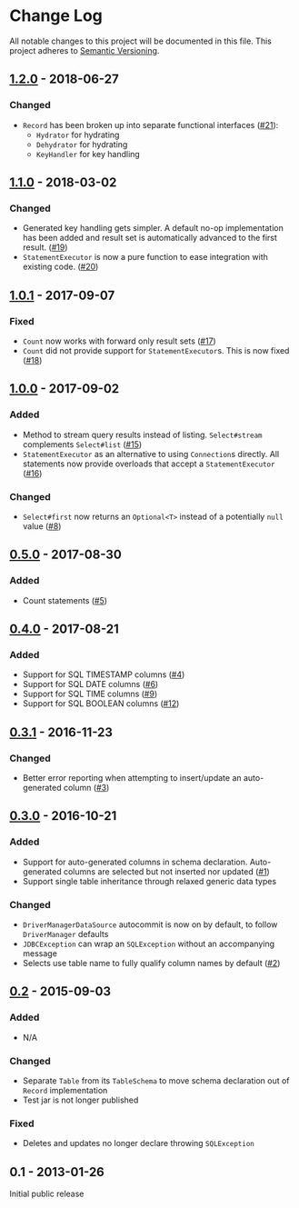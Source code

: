 # Change Log
All notable changes to this project will be documented in this file.
This project adheres to [Semantic Versioning](http://semver.org/).

## [1.2.0] - 2018-06-27

### Changed

- `Record` has been broken up into separate functional interfaces ([#21]):
  * `Hydrator` for hydrating
  * `Dehydrator` for hydrating
  * `KeyHandler` for key handling 

## [1.1.0] - 2018-03-02

### Changed

- Generated key handling gets simpler. A default no-op implementation has been added and result
set is automatically advanced to the first result. ([#19])
- `StatementExecutor` is now a pure function to ease integration with existing code. ([#20])

## [1.0.1] - 2017-09-07

### Fixed

- `Count` now works with forward only result sets ([#17])
- `Count` did not provide support for `StatementExecutor`s. This is now fixed ([#18])

## [1.0.0] - 2017-09-02

### Added

- Method to stream query results instead of listing. 
`Select#stream` complements `Select#list` ([#15])
- `StatementExecutor` as an alternative to using `Connection`s directly. 
All statements now provide overloads that accept a `StatementExecutor` ([#16])

### Changed

- `Select#first` now returns an `Optional<T>` instead of a potentially `null` value ([#8])

## [0.5.0] - 2017-08-30

### Added
- Count statements ([#5])

## [0.4.0] - 2017-08-21

### Added
- Support for SQL TIMESTAMP columns ([#4])
- Support for SQL DATE columns ([#6])
- Support for SQL TIME columns ([#9])
- Support for SQL BOOLEAN columns ([#12])

## [0.3.1] - 2016-11-23

### Changed
- Better error reporting when attempting to insert/update an auto-generated column ([#3])

## [0.3.0] - 2016-10-21

### Added
- Support for auto-generated columns in schema declaration. 
Auto-generated columns are selected but not inserted nor updated ([#1]) 
- Support single table inheritance through relaxed generic data types

### Changed
- `DriverManagerDataSource` autocommit is now on by default, to follow `DriverManager` defaults
- `JDBCException` can wrap an `SQLException` without an accompanying message
- Selects use table name to fully qualify column names by default ([#2])

## [0.2] - 2015-09-03

### Added
- N/A

### Changed
- Separate `Table` from its `TableSchema` to move schema declaration out of `Record` implementation
- Test jar is not longer published 

### Fixed
- Deletes and updates no longer declare throwing `SQLException`

## 0.1 - 2013-01-26

Initial public release


[1.2.0]: https://github.com/testinfected/tape/compare/v1.2.0...v1.1.0
[1.1.0]: https://github.com/testinfected/tape/compare/v1.1.0...v1.0.1
[1.0.1]: https://github.com/testinfected/tape/compare/v1.0.1...v1.0.0
[1.0.0]: https://github.com/testinfected/tape/compare/v1.0.0...v0.5.0
[0.5.0]: https://github.com/testinfected/tape/compare/v0.5.0...v0.4.0
[0.4.0]: https://github.com/testinfected/tape/compare/v0.4.0...v0.3.1
[0.3.1]: https://github.com/testinfected/tape/compare/v0.3.1...v0.3.0
[0.3.0]: https://github.com/testinfected/tape/compare/v0.3.0...v0.2
[0.2]: https://github.com/testinfected/tape/compare/v0.2...v0.1

[#1]: https://github.com/testinfected/tape/issues/1
[#2]: https://github.com/testinfected/tape/issues/2
[#3]: https://github.com/testinfected/tape/issues/3
[#4]: https://github.com/testinfected/tape/issues/4
[#5]: https://github.com/testinfected/tape/issues/5
[#6]: https://github.com/testinfected/tape/issues/6
[#8]: https://github.com/testinfected/tape/issues/8
[#9]: https://github.com/testinfected/tape/issues/9
[#12]: https://github.com/testinfected/tape/issues/12
[#15]: https://github.com/testinfected/tape/issues/15
[#16]: https://github.com/testinfected/tape/issues/16
[#17]: https://github.com/testinfected/tape/issues/17
[#18]: https://github.com/testinfected/tape/issues/18
[#19]: https://github.com/testinfected/tape/issues/19
[#20]: https://github.com/testinfected/tape/issues/20
[#21]: https://github.com/testinfected/tape/issues/21